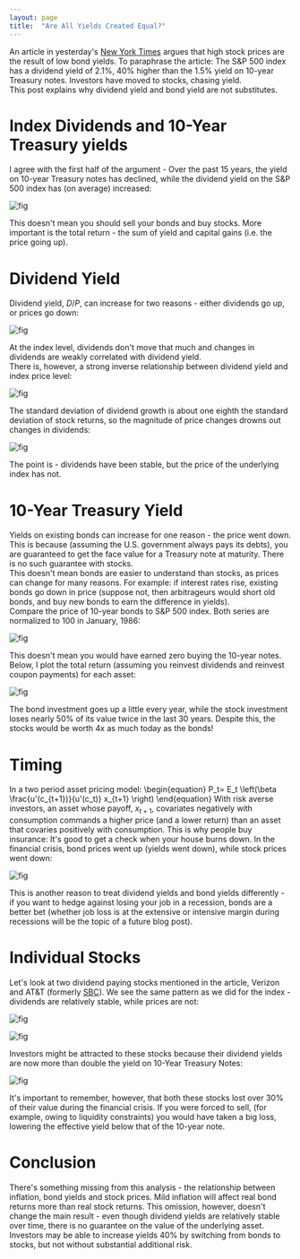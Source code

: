 ```yaml
---
layout: page
title:  "Are All Yields Created Equal?"
---
```

An article in yesterday's  <a href="http://www.nytimes.com/2016/07/31/your-money/why-is-the-stock-market-so-high-ask-the-bond-market.html?emc=eta1&mtrref=undefined">New York Times</a> argues that high stock prices are the result of low bond yields.  To paraphrase the article: The S&P 500 index has a dividend yield of 2.1%, 40% higher than the 1.5% yield on 10-year Treasury notes. Investors have moved to stocks, chasing yield.  <br />
This post explains why dividend yield and bond yield are not substitutes.

# Index Dividends and 10-Year Treasury yields

I agree with the first half of the argument - Over the past 15 years, the yield on 10-year Treasury notes has declined, while the dividend yield on the S&P 500 index has (on average) increased: <br />

![fig](/Post_Images/7_31_2016/divtreasury.png)

This doesn't mean you should sell your bonds and buy stocks.  More important is the total return - the sum of yield and capital gains (i.e. the price going up).  

# Dividend Yield

Dividend yield, $D/P$, can increase for two reasons - either dividends go up, or prices go down: <br />

![fig](/Post_Images/7_31_2016/dyieldsp500.png)

At the index level, dividends don't move that much and changes in dividends are weakly correlated with dividend yield.  <br />
There is, however, a strong inverse relationship between dividend yield and index price level: <br />

![fig](/Post_Images/7_31_2016/priceyieldsp500.png)

The standard deviation of dividend growth is about one eighth the standard deviation of stock returns, so the magnitude of price changes drowns out changes in dividends: <br />

![fig](/Post_Images/7_31_2016/dgret.png)

The point is - dividends have been stable, but the price of the underlying index has not.  <br />

# 10-Year Treasury Yield
Yields on existing bonds can increase for one reason - the price went down.  This is because (assuming the U.S. government always pays its debts), you are guaranteed to get the face value for a Treasury note at maturity.  There is no such guarantee with stocks. <br />
This doesn't mean bonds are easier to understand than stocks, as prices can change for many reasons. For example: if interest rates rise, existing bonds go down in price (suppose not, then arbitrageurs would short old bonds, and buy new bonds to earn the difference in yields). <br />
Compare the price of 10-year bonds to S&P 500 index.  Both series are normalized to 100 in January, 1986:<br />

![fig](/Post_Images/7_31_2016/bondprcstockprc.png)

This doesn't mean you would have earned zero buying the 10-year notes. Below, I plot the total return (assuming you reinvest dividends and reinvest coupon payments) for each asset: <br />

![fig](/Post_Images/7_31_2016/invest.png)

The bond investment goes up a little every year, while the stock investment loses nearly 50% of its value twice in the last 30 years.  Despite this, the stocks would be worth 4x as much today as the bonds!

# Timing

In a two period asset pricing model:
\begin{equation}
P_t= E_t \left(\beta \frac{u'(c_{t+1})}{u'(c_t)} x_{t+1} \right)
\end{equation}
With risk averse investors, an asset whose payoff, $x_{t+1}$, covariates negatively with consumption commands a higher price (and a lower return) than an asset that covaries positively with consumption.  This is why people buy insurance: It's good to get a check when your house burns down.  In the financial crisis, bond prices went up (yields went down), while stock prices went down: <br />

![fig](/Post_Images/7_31_2016/crisis.png)

This is another reason to treat dividend yields and bond yields differently - if you want to hedge against losing your job in a recession, bonds are a better bet (whether job loss is at the extensive or intensive margin during recessions will be the topic of a future blog post).


# Individual Stocks

Let's look at two dividend paying stocks mentioned in the article, Verizon and AT&T (formerly
  <a href="http://www.att.com/gen/general?pid=7503">SBC</a>).  We see the same pattern as we did for the index - dividends are relatively stable, while prices are not:

![fig](/Post_Images/7_31_2016/verizon.png)

![fig](/Post_Images/7_31_2016/att.png)

Investors might be attracted to these stocks because their dividend yields are now more than double the yield on 10-Year Treasury Notes: <br />

![fig](/Post_Images/7_31_2016/telecomdy.png)

It's important to remember, however, that both these stocks lost over 30% of their value during the financial crisis. If you were forced to sell, (for example, owing to liquidity constraints) you would have taken a big loss, lowering the effective yield below that of the 10-year note.

# Conclusion

There's something missing from this analysis - the relationship between inflation, bond yields and stock prices.  Mild inflation will affect real bond returns more than real stock returns.  This omission, however, doesn't change the main result - even though dividend yields are relatively stable over time, there is no guarantee on the value of the underlying asset.  Investors may be able to increase yields 40% by switching from bonds to stocks, but not without substantial additional risk.
